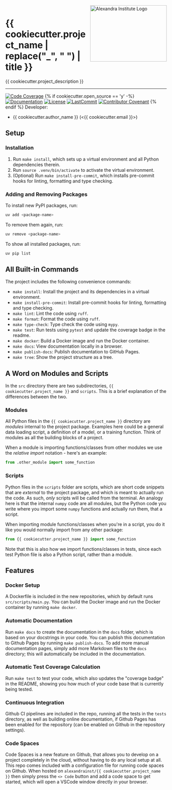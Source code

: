 <!-- This disables the "First line in file should be a top level heading" rule -->
<!-- markdownlint-disable MD041 -->
<a href="https://github.com/alexandrainst/{{ cookiecutter.project_name }}">
<img
 width="239"
 height="175"
 align="right"
 alt="Alexandra Institute Logo"
/>
</a>

# {{ cookiecutter.project_name | replace("_", " ") | title }}

{{ cookiecutter.project_description }}

______________________________________________________________________
[![Code Coverage](https://img.shields.io/badge/Coverage-0%25-red.svg)](https://github.com/alexandrainst/{{cookiecutter.project_name}}/tree/main/tests)
{% if cookiecutter.open_source == 'y' -%}
[![Documentation](https://img.shields.io/badge/docs-passing-green)](https://alexandrainst.github.io/{{cookiecutter.project_name}})
[![License](https://img.shields.io/github/license/alexandrainst/{{cookiecutter.project_name}})](https://github.com/alexandrainst/{{cookiecutter.project_name}}/blob/main/LICENSE)
[![LastCommit](https://img.shields.io/github/last-commit/alexandrainst/{{cookiecutter.project_name}})](https://github.com/alexandrainst/{{cookiecutter.project_name}}/commits/main)
[![Contributor Covenant](https://img.shields.io/badge/Contributor%20Covenant-2.0-4baaaa.svg)](https://github.com/alexandrainst/{{cookiecutter.project_name}}/blob/main/CODE_OF_CONDUCT.md)
{% endif %}
Developer:

- {{ cookiecutter.author_name }} (<{{ cookiecutter.email }}>)

## Setup

### Installation

1. Run `make install`, which sets up a virtual environment and all Python dependencies
   therein.
2. Run `source .venv/bin/activate` to activate the virtual environment.
3. (Optional) Run `make install-pre-commit`, which installs pre-commit hooks for
   linting, formatting and type checking.

### Adding and Removing Packages

To install new PyPI packages, run:

```bash
uv add <package-name>
```

To remove them again, run:

```bash
uv remove <package-name>
```

To show all installed packages, run:

```bash
uv pip list
```

## All Built-in Commands

The project includes the following convenience commands:

- `make install`: Install the project and its dependencies in a virtual environment.
- `make install-pre-commit`: Install pre-commit hooks for linting, formatting and type
  checking.
- `make lint`: Lint the code using `ruff`.
- `make format`: Format the code using `ruff`.
- `make type-check`: Type check the code using `mypy`.
- `make test`: Run tests using `pytest` and update the coverage badge in the readme.
- `make docker`: Build a Docker image and run the Docker container.
- `make docs`: View documentation locally in a browser.
- `make publish-docs`: Publish documentation to GitHub Pages.
- `make tree`: Show the project structure as a tree.

## A Word on Modules and Scripts
In the `src` directory there are two subdirectories, `{{ cookiecutter.project_name }}`
and `scripts`. This is a brief explanation of the differences between the two.

### Modules
All Python files in the `{{ cookiecutter.project_name }}` directory are _modules_
internal to the project package. Examples here could be a general data loading script,
a definition of a model, or a training function. Think of modules as all the building
blocks of a project.

When a module is importing functions/classes from other modules we use the _relative
import_ notation - here's an example:

```python
from .other_module import some_function
```

### Scripts
Python files in the `scripts` folder are scripts, which are short code snippets that
are _external_ to the project package, and which is meant to actually run the code. As
such, _only_ scripts will be called from the terminal. An analogy here is that the
internal `numpy` code are all modules, but the Python code you write where you import
some `numpy` functions and actually run them, that a script.

When importing module functions/classes when you're in a script, you do it like you
would normally import from any other package:

```python
from {{ cookiecutter.project_name }} import some_function
```

Note that this is also how we import functions/classes in tests, since each test Python
file is also a Python script, rather than a module.

## Features

### Docker Setup

A Dockerfile is included in the new repositories, which by default runs
`src/scripts/main.py`. You can build the Docker image and run the Docker container by
running `make docker`.

### Automatic Documentation

Run `make docs` to create the documentation in the `docs` folder, which is based on
your docstrings in your code. You can publish this documentation to Github Pages by
running `make publish-docs`. To add more manual documentation pages, simply add more
Markdown files to the `docs` directory; this will automatically be included in the
documentation.

### Automatic Test Coverage Calculation

Run `make test` to test your code, which also updates the "coverage badge" in the
README, showing you how much of your code base that is currently being tested.

### Continuous Integration

Github CI pipelines are included in the repo, running all the tests in the `tests`
directory, as well as building online documentation, if Github Pages has been enabled
for the repository (can be enabled on Github in the repository settings).

### Code Spaces

Code Spaces is a new feature on Github, that allows you to develop on a project
completely in the cloud, without having to do any local setup at all. This repo comes
included with a configuration file for running code spaces on Github. When hosted on
`alexandrainst/{{ cookiecutter.project_name }}` then simply press the `<> Code` button
and add a code space to get started, which will open a VSCode window directly in your
browser.
